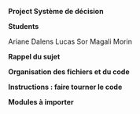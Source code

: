 **Project Système de décision**

**Students**

Ariane Dalens
Lucas Sor
Magali Morin

**Rappel du sujet**

**Organisation des fichiers et du code**

**Instructions : faire tourner le code**

**Modules à importer**

